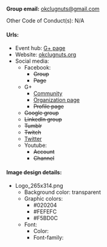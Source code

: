 **Group email:** okclugnuts@gmail.com

Other Code of Conduct(s): N/A

#### Urls:
  - Event hub: [G+ page](https://plus.google.com/+OkclugnutsOrg)
  - Website: [okclugnuts.org](http://okclugnuts.org/)
  - Social media:
    - Facebook:
      - ~~Group~~
      - ~~Page~~
    - G+
      - [Community](https://plus.google.com/communities/111001380669419070934)
      - [Organization page](https://plus.google.com/+OkclugnutsOrg)
      - ~~Profile page~~
    - ~~Google group~~
    - ~~LinkedIn group~~
    - ~~Tumblr~~
    - ~~Twitch~~
    - [Twitter](https://twitter.com/okclugnuts)
    - Youtube:
      - ~~Account~~
      - ~~Channel~~
    
#### Image design details:
- Logo_265x314.png
  - Background color: transparent
  - Graphic colors:
    - #020204
    - #FEFEFC
    - #F5BD0C
  - Font:
    - Color:
    - Font-family:
